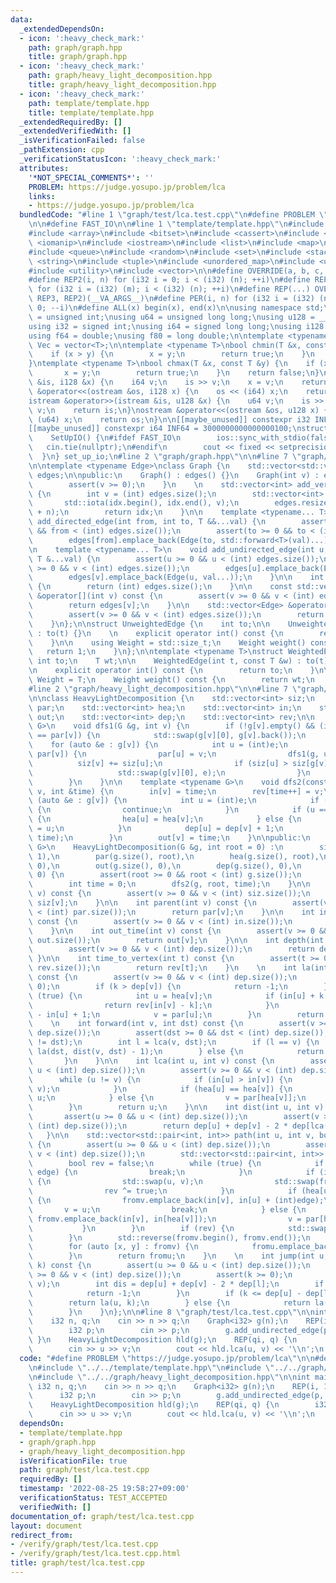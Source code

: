 ```yaml
---
data:
  _extendedDependsOn:
  - icon: ':heavy_check_mark:'
    path: graph/graph.hpp
    title: graph/graph.hpp
  - icon: ':heavy_check_mark:'
    path: graph/heavy_light_decomposition.hpp
    title: graph/heavy_light_decomposition.hpp
  - icon: ':heavy_check_mark:'
    path: template/template.hpp
    title: template/template.hpp
  _extendedRequiredBy: []
  _extendedVerifiedWith: []
  _isVerificationFailed: false
  _pathExtension: cpp
  _verificationStatusIcon: ':heavy_check_mark:'
  attributes:
    '*NOT_SPECIAL_COMMENTS*': ''
    PROBLEM: https://judge.yosupo.jp/problem/lca
    links:
    - https://judge.yosupo.jp/problem/lca
  bundledCode: "#line 1 \"graph/test/lca.test.cpp\"\n#define PROBLEM \"https://judge.yosupo.jp/problem/lca\"\
    \n\n#define FAST_IO\n\n#line 1 \"template/template.hpp\"\n#include <algorithm>\n\
    #include <array>\n#include <bitset>\n#include <cassert>\n#include <cmath>\n#include\
    \ <iomanip>\n#include <iostream>\n#include <list>\n#include <map>\n#include <numeric>\n\
    #include <queue>\n#include <random>\n#include <set>\n#include <stack>\n#include\
    \ <string>\n#include <tuple>\n#include <unordered_map>\n#include <unordered_set>\n\
    #include <utility>\n#include <vector>\n\n#define OVERRIDE(a, b, c, d, ...) d\n\
    #define REP2(i, n) for (i32 i = 0; i < (i32) (n); ++i)\n#define REP3(i, m, n)\
    \ for (i32 i = (i32) (m); i < (i32) (n); ++i)\n#define REP(...) OVERRIDE(__VA_ARGS__,\
    \ REP3, REP2)(__VA_ARGS__)\n#define PER(i, n) for (i32 i = (i32) (n) - 1; i >=\
    \ 0; --i)\n#define ALL(x) begin(x), end(x)\n\nusing namespace std;\n\nusing u32\
    \ = unsigned int;\nusing u64 = unsigned long long;\nusing u128 = __uint128_t;\n\
    using i32 = signed int;\nusing i64 = signed long long;\nusing i128 = __int128_t;\n\
    using f64 = double;\nusing f80 = long double;\n\ntemplate <typename T>\nusing\
    \ Vec = vector<T>;\n\ntemplate <typename T>\nbool chmin(T &x, const T &y) {\n\
    \    if (x > y) {\n        x = y;\n        return true;\n    }\n    return false;\n\
    }\ntemplate <typename T>\nbool chmax(T &x, const T &y) {\n    if (x < y) {\n \
    \       x = y;\n        return true;\n    }\n    return false;\n}\n\nistream &operator>>(istream\
    \ &is, i128 &x) {\n    i64 v;\n    is >> v;\n    x = v;\n    return is;\n}\nostream\
    \ &operator<<(ostream &os, i128 x) {\n    os << (i64) x;\n    return os;\n}\n\
    istream &operator>>(istream &is, u128 &x) {\n    u64 v;\n    is >> v;\n    x =\
    \ v;\n    return is;\n}\nostream &operator<<(ostream &os, u128 x) {\n    os <<\
    \ (u64) x;\n    return os;\n}\n\n[[maybe_unused]] constexpr i32 INF = 1000000100;\n\
    [[maybe_unused]] constexpr i64 INF64 = 3000000000000000100;\nstruct SetUpIO {\n\
    \    SetUpIO() {\n#ifdef FAST_IO\n        ios::sync_with_stdio(false);\n     \
    \   cin.tie(nullptr);\n#endif\n        cout << fixed << setprecision(15);\n  \
    \  }\n} set_up_io;\n#line 2 \"graph/graph.hpp\"\n\n#line 7 \"graph/graph.hpp\"\
    \n\ntemplate <typename Edge>\nclass Graph {\n    std::vector<std::vector<Edge>>\
    \ edges;\n\npublic:\n    Graph() : edges() {}\n    Graph(int v) : edges(v) {\n\
    \        assert(v >= 0);\n    }\n    \n    std::vector<int> add_vertices(int n)\
    \ {\n        int v = (int) edges.size();\n        std::vector<int> idx(n);\n \
    \       std::iota(idx.begin(), idx.end(), v);\n        edges.resize(edges.size()\
    \ + n);\n        return idx;\n    }\n\n    template <typename... T>\n    void\
    \ add_directed_edge(int from, int to, T &&...val) {\n        assert(from >= 0\
    \ && from < (int) edges.size());\n        assert(to >= 0 && to < (int) edges.size());\n\
    \        edges[from].emplace_back(Edge(to, std::forward<T>(val)...));\n    }\n\
    \n    template <typename... T>\n    void add_undirected_edge(int u, int v, const\
    \ T &...val) {\n        assert(u >= 0 && u < (int) edges.size());\n        assert(v\
    \ >= 0 && v < (int) edges.size());\n        edges[u].emplace_back(Edge(v, val...));\n\
    \        edges[v].emplace_back(Edge(u, val...));\n    }\n\n    int size() const\
    \ {\n        return (int) edges.size();\n    }\n\n    const std::vector<Edge>\
    \ &operator[](int v) const {\n        assert(v >= 0 && v < (int) edges.size());\n\
    \        return edges[v];\n    }\n\n    std::vector<Edge> &operator[](int v) {\n\
    \        assert(v >= 0 && v < (int) edges.size());\n        return edges[v];\n\
    \    }\n};\n\nstruct UnweightedEdge {\n    int to;\n\n    UnweightedEdge(int t)\
    \ : to(t) {}\n    \n    explicit operator int() const {\n        return to;\n\
    \    }\n\n    using Weight = std::size_t;\n    Weight weight() const {\n     \
    \   return 1;\n    }\n};\n\ntemplate <typename T>\nstruct WeightedEdge {\n   \
    \ int to;\n    T wt;\n\n    WeightedEdge(int t, const T &w) : to(t), wt(w) {}\n\
    \n    explicit operator int() const {\n        return to;\n    }\n\n    using\
    \ Weight = T;\n    Weight weight() const {\n        return wt;\n    }\n};\n\n\
    #line 2 \"graph/heavy_light_decomposition.hpp\"\n\n#line 7 \"graph/heavy_light_decomposition.hpp\"\
    \n\nclass HeavyLightDecomposition {\n    std::vector<int> siz;\n    std::vector<int>\
    \ par;\n    std::vector<int> hea;\n    std::vector<int> in;\n    std::vector<int>\
    \ out;\n    std::vector<int> dep;\n    std::vector<int> rev;\n\n    template <typename\
    \ G>\n    void dfs1(G &g, int v) {\n        if (!g[v].empty() && (int) g[v][0]\
    \ == par[v]) {\n            std::swap(g[v][0], g[v].back());\n        }\n    \
    \    for (auto &e : g[v]) {\n            int u = (int)e;\n            if (u !=\
    \ par[v]) {\n                par[u] = v;\n                dfs1(g, u);\n      \
    \          siz[v] += siz[u];\n                if (siz[u] > siz[g[v][0]]) {\n \
    \                   std::swap(g[v][0], e);\n                }\n            }\n\
    \        }\n    }\n\n    template <typename G>\n    void dfs2(const G &g, int\
    \ v, int &time) {\n        in[v] = time;\n        rev[time++] = v;\n        for\
    \ (auto &e : g[v]) {\n            int u = (int)e;\n            if (u == par[v])\
    \ {\n                continue;\n            }\n            if (u == (int) g[v][0])\
    \ {\n                hea[u] = hea[v];\n            } else {\n                hea[u]\
    \ = u;\n            }\n            dep[u] = dep[v] + 1;\n            dfs2(g, u,\
    \ time);\n        }\n        out[v] = time;\n    }\n\npublic:\n    template <typename\
    \ G>\n    HeavyLightDecomposition(G &g, int root = 0) :\n        siz(g.size(),\
    \ 1),\n        par(g.size(), root),\n        hea(g.size(), root),\n        in(g.size(),\
    \ 0),\n        out(g.size(), 0),\n        dep(g.size(), 0),\n        rev(g.size(),\
    \ 0) {\n        assert(root >= 0 && root < (int) g.size());\n        dfs1(g, root);\n\
    \        int time = 0;\n        dfs2(g, root, time);\n    }\n\n    int subtree_size(int\
    \ v) const {\n        assert(v >= 0 && v < (int) siz.size());\n        return\
    \ siz[v];\n    }\n\n    int parent(int v) const {\n        assert(v >= 0 && v\
    \ < (int) par.size());\n        return par[v];\n    }\n\n    int in_time(int v)\
    \ const {\n        assert(v >= 0 && v < (int) in.size());\n        return in[v];\n\
    \    }\n\n    int out_time(int v) const {\n        assert(v >= 0 && v < (int)\
    \ out.size());\n        return out[v];\n    }\n\n    int depth(int v) const {\n\
    \        assert(v >= 0 && v < (int) dep.size());\n        return dep[v];\n   \
    \ }\n\n    int time_to_vertex(int t) const {\n        assert(t >= 0 && t < (int)\
    \ rev.size());\n        return rev[t];\n    }\n    \n    int la(int v, int k)\
    \ const {\n        assert(v >= 0 && v < (int) dep.size());\n        assert(k >=\
    \ 0);\n        if (k > dep[v]) {\n            return -1;\n        }\n        while\
    \ (true) {\n            int u = hea[v];\n            if (in[u] + k <= in[v]) {\n\
    \                return rev[in[v] - k];\n            }\n            k -= in[v]\
    \ - in[u] + 1;\n            v = par[u];\n        }\n        return 0;\n    }\n\
    \    \n    int forward(int v, int dst) const {\n        assert(v >= 0 && v < (int)\
    \ dep.size());\n        assert(dst >= 0 && dst < (int) dep.size());\n        assert(v\
    \ != dst);\n        int l = lca(v, dst);\n        if (l == v) {\n            return\
    \ la(dst, dist(v, dst) - 1);\n        } else {\n            return par[v];\n \
    \       }\n    }\n\n    int lca(int u, int v) const {\n        assert(u >= 0 &&\
    \ u < (int) dep.size());\n        assert(v >= 0 && v < (int) dep.size());\n  \
    \      while (u != v) {\n            if (in[u] > in[v]) {\n                std::swap(u,\
    \ v);\n            }\n            if (hea[u] == hea[v]) {\n                v =\
    \ u;\n            } else {\n                v = par[hea[v]];\n            }\n\
    \        }\n        return u;\n    }\n\n    int dist(int u, int v) const {\n \
    \       assert(u >= 0 && u < (int) dep.size());\n        assert(v >= 0 && v <\
    \ (int) dep.size());\n        return dep[u] + dep[v] - 2 * dep[lca(u, v)];\n \
    \   }\n\n    std::vector<std::pair<int, int>> path(int u, int v, bool edge) const\
    \ {\n        assert(u >= 0 && u < (int) dep.size());\n        assert(v >= 0 &&\
    \ v < (int) dep.size());\n        std::vector<std::pair<int, int>> fromu, fromv;\n\
    \        bool rev = false;\n        while (true) {\n            if (u == v &&\
    \ edge) {\n                break;\n            }\n            if (in[u] > in[v])\
    \ {\n                std::swap(u, v);\n                std::swap(fromu, fromv);\n\
    \                rev ^= true;\n            }\n            if (hea[u] == hea[v])\
    \ {\n                fromv.emplace_back(in[v], in[u] + (int)edge);\n         \
    \       v = u;\n                break;\n            } else {\n               \
    \ fromv.emplace_back(in[v], in[hea[v]]);\n                v = par[hea[v]];\n \
    \           }\n        }\n        if (rev) {\n            std::swap(fromu, fromv);\n\
    \        }\n        std::reverse(fromv.begin(), fromv.end());\n        fromu.reserve(fromv.size());\n\
    \        for (auto [x, y] : fromv) {\n            fromu.emplace_back(y, x);\n\
    \        }\n        return fromu;\n    }\n    \n    int jump(int u, int v, int\
    \ k) const {\n        assert(u >= 0 && u < (int) dep.size());\n        assert(v\
    \ >= 0 && v < (int) dep.size());\n        assert(k >= 0);\n        int l = lca(u,\
    \ v);\n        int dis = dep[u] + dep[v] - 2 * dep[l];\n        if (k > dis) {\n\
    \            return -1;\n        }\n        if (k <= dep[u] - dep[l]) {\n    \
    \        return la(u, k);\n        } else {\n            return la(v, dis - k);\n\
    \        }\n    }\n};\n\n#line 8 \"graph/test/lca.test.cpp\"\n\nint main() {\n\
    \    i32 n, q;\n    cin >> n >> q;\n    Graph<i32> g(n);\n    REP(i, 1, n) {\n\
    \        i32 p;\n        cin >> p;\n        g.add_undirected_edge(p, i);\n   \
    \ }\n    HeavyLightDecomposition hld(g);\n    REP(qi, q) {\n        i32 u, v;\n\
    \        cin >> u >> v;\n        cout << hld.lca(u, v) << '\\n';\n    }\n}\n"
  code: "#define PROBLEM \"https://judge.yosupo.jp/problem/lca\"\n\n#define FAST_IO\n\
    \n#include \"../../template/template.hpp\"\n#include \"../../graph/graph.hpp\"\
    \n#include \"../../graph/heavy_light_decomposition.hpp\"\n\nint main() {\n   \
    \ i32 n, q;\n    cin >> n >> q;\n    Graph<i32> g(n);\n    REP(i, 1, n) {\n  \
    \      i32 p;\n        cin >> p;\n        g.add_undirected_edge(p, i);\n    }\n\
    \    HeavyLightDecomposition hld(g);\n    REP(qi, q) {\n        i32 u, v;\n  \
    \      cin >> u >> v;\n        cout << hld.lca(u, v) << '\\n';\n    }\n}"
  dependsOn:
  - template/template.hpp
  - graph/graph.hpp
  - graph/heavy_light_decomposition.hpp
  isVerificationFile: true
  path: graph/test/lca.test.cpp
  requiredBy: []
  timestamp: '2022-08-25 19:58:27+09:00'
  verificationStatus: TEST_ACCEPTED
  verifiedWith: []
documentation_of: graph/test/lca.test.cpp
layout: document
redirect_from:
- /verify/graph/test/lca.test.cpp
- /verify/graph/test/lca.test.cpp.html
title: graph/test/lca.test.cpp
---
```

